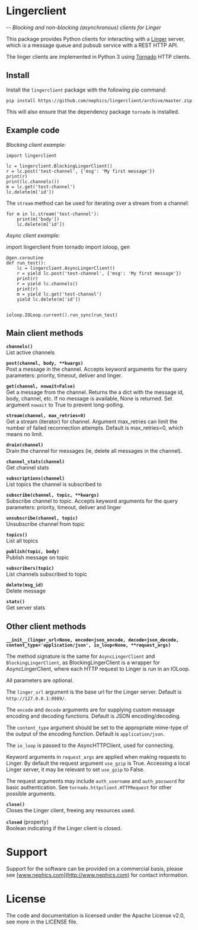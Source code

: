 # Lingerclient

*-- Blocking and non-blocking (asynchronous) clients for Linger*

This package provides Python clients for interacting with a [Linger](https://github.com/nephics/linger) server, which is a message queue and pubsub service with a REST HTTP API.

The linger clients are implemented in Python 3 using [Tornado](http://www.tornadoweb.org/) HTTP clients.

## Install

Install the `lingerclient` package with the following pip command:

    pip install https://github.com/nephics/lingerclient/archive/master.zip

This will also ensure that the dependency package `tornado` is installed.

## Example code

*Blocking client example:*

    import lingerclient

	lc = lingerclient.BlockingLingerClient()
	r = lc.post('test-channel', {'msg': 'My first message'})
	print(r)
	print(lc.channels())
	m = lc.get('test-channel')
	lc.delete(m['id'])

The `stream` method can be used for iterating over a stream from a channel:

    for m in lc.stream('test-channel'):
        print(m['body'])
        lc.delete(m['id'])

*Async client example:*

import lingerclient
from tornado import ioloop, gen


	@gen.coroutine
	def run_test():
	    lc = lingerclient.AsyncLingerClient()
	    r = yield lc.post('test-channel', {'msg': 'My first message'})
	    print(r)
	    r = yield lc.channels()
	    print(r)
	    m = yield lc.get('test-channel')
	    yield lc.delete(m['id'])


	ioloop.IOLoop.current().run_sync(run_test)


## Main client methods

**`channels()`**  
List active channels

**`post(channel, body, **kwargs)`**  
Post a message in the channel. Accepts keyword arguments for the query parameters: priority, timeout, deliver and linger.


**`get(channel, nowait=False)`**  
Get a message from the channel. Returns the a dict with the message id, body, channel, etc. If no message is available, None is returned. Set argument `nowait` to True to prevent long-polling.

**`stream(channel, max_retries=0)`**  
Get a stream (iterator) for channel. Argument max_retries can limit the number of failed reconnection attempts. Default is max_retries=0, which means no limit.

**`drain(channel)`**  
Drain the channel for messages (ie, delete all messages in the channel).

**`channel_stats(channel)`**  
Get channel stats

**`subscriptions(channel)`**  
List topics the channel is subscribed to

**`subscribe(channel, topic, **kwargs)`**  
Subscribe channel to topic. Accepts keyword arguments for the query parameters: priority, timeout, deliver and linger

**`unsubscribe(channel, topic)`**  
Unsubscribe channel from topic

**`topics()`**  
List all topics

**`publish(topic, body)`**  
Publish message on topic

**`subscribers(topic)`**  
List channels subscribed to topic

**`delete(msg_id)`**  
Delete message

**`stats()`**  
Get server stats

## Other client methods


**`__init__(linger_url=None, encode=json_encode, decode=json_decode, content_type='application/json', io_loop=None, **request_args)`**

The method signature is the same for `AsyncLingerClient` and `BlockingLingerClient`, as BlockingLingerClient is a wrapper for AsyncLingerClient, where each HTTP request to Linger is run in an IOLoop.

All parameters are optional.

The `linger_url` argument is the base url for the Linger server. Default is `http://127.0.0.1:8989/`.

The `encode` and `decode` arguments are for supplying custom message encoding and decoding functions. Default is JSON encoding/decoding.

The `content_type` argument should be set to the appropriate mime-type of the output of the encoding function. Default is `application/json`.

The `io_loop` is passed to the AsyncHTTPClient, used for connecting.

Keyword arguments in `request_args` are applied when making requests to Linger. By default the request argument `use_gzip` is True. Accessing a local Linger server, it may be relevant to set `use_gzip` to False.

The request arguments may include `auth_username` and `auth_password` for basic authentication. See `tornado.httpclient.HTTPRequest` for other possible arguments.

**`close()`**  
Closes the Linger client, freeing any resources used.

**`closed`** (property)  
Boolean indicating if the Linger client is closed.

# Support

Support for the software can be provided on a commercial basis, please see [www.nephics.com](http://www.nephics.com) for contact information.

# License

The code and documentation is licensed under the Apache License v2.0, see more in the LICENSE file.
